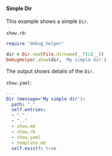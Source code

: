 #### Simple Dir

This example shows a simple ```Dir```.

```show.rb```:
```ruby
require 'debug_helper'

dir = Dir.new(File.dirname(__FILE__))
DebugHelper.show(dir, 'My simple dir')
```

The output shows details of the ```Dir```.

```show.yaml```:
```yaml
---
Dir (message='My simple dir'):
  path: "."
  self.entries:
  - "."
  - ".."
  - show.md
  - show.rb
  - show.yaml
  - template.md
  self.exist?: true
```
